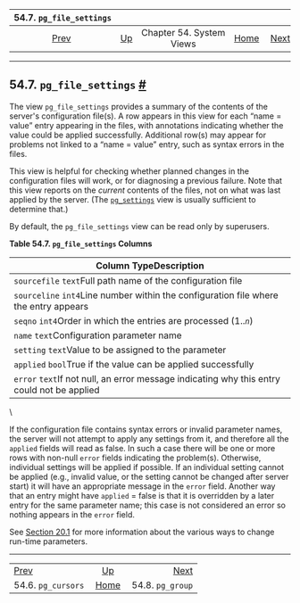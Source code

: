 <!--?xml version="1.0" encoding="UTF-8" standalone="no"?-->

|             54.7. `pg_file_settings`             |                                             |                          |                                                       |                                              |
| :----------------------------------------------: | :------------------------------------------ | :----------------------: | ----------------------------------------------------: | -------------------------------------------: |
| [Prev](view-pg-cursors.html "54.6. pg_cursors")  | [Up](views.html "Chapter 54. System Views") | Chapter 54. System Views | [Home](index.html "PostgreSQL 17devel Documentation") |  [Next](view-pg-group.html "54.8. pg_group") |

***

## 54.7. `pg_file_settings` [#](#VIEW-PG-FILE-SETTINGS)

The view `pg_file_settings` provides a summary of the contents of the server's configuration file(s). A row appears in this view for each “name = value” entry appearing in the files, with annotations indicating whether the value could be applied successfully. Additional row(s) may appear for problems not linked to a “name = value” entry, such as syntax errors in the files.

This view is helpful for checking whether planned changes in the configuration files will work, or for diagnosing a previous failure. Note that this view reports on the *current* contents of the files, not on what was last applied by the server. (The [`pg_settings`](view-pg-settings.html "54.24. pg_settings") view is usually sufficient to determine that.)

By default, the `pg_file_settings` view can be read only by superusers.

**Table 54.7. `pg_file_settings` Columns**

| Column TypeDescription                                                                     |
| ------------------------------------------------------------------------------------------ |
| `sourcefile` `text`Full path name of the configuration file                                |
| `sourceline` `int4`Line number within the configuration file where the entry appears       |
| `seqno` `int4`Order in which the entries are processed (1..*`n`*)                          |
| `name` `text`Configuration parameter name                                                  |
| `setting` `text`Value to be assigned to the parameter                                      |
| `applied` `bool`True if the value can be applied successfully                              |
| `error` `text`If not null, an error message indicating why this entry could not be applied |

\

If the configuration file contains syntax errors or invalid parameter names, the server will not attempt to apply any settings from it, and therefore all the `applied` fields will read as false. In such a case there will be one or more rows with non-null `error` fields indicating the problem(s). Otherwise, individual settings will be applied if possible. If an individual setting cannot be applied (e.g., invalid value, or the setting cannot be changed after server start) it will have an appropriate message in the `error` field. Another way that an entry might have `applied` = false is that it is overridden by a later entry for the same parameter name; this case is not considered an error so nothing appears in the `error` field.

See [Section 20.1](config-setting.html "20.1. Setting Parameters") for more information about the various ways to change run-time parameters.

***

|                                                  |                                                       |                                              |
| :----------------------------------------------- | :---------------------------------------------------: | -------------------------------------------: |
| [Prev](view-pg-cursors.html "54.6. pg_cursors")  |      [Up](views.html "Chapter 54. System Views")      |  [Next](view-pg-group.html "54.8. pg_group") |
| 54.6. `pg_cursors`                               | [Home](index.html "PostgreSQL 17devel Documentation") |                             54.8. `pg_group` |
